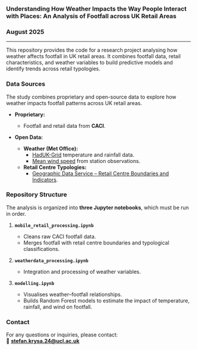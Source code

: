 ### Understanding How Weather Impacts the Way People Interact with Places: An Analysis of Footfall across UK Retail Areas
### August 2025

---

This repository provides the code for a research project analysing how weather affects footfall in UK retail areas. It combines footfall data, retail characteristics, and weather variables to build predictive models and identify trends across retail typologies.

### Data Sources
The study combines proprietary and open-source data to explore how weather impacts footfall patterns across UK retail areas.

- **Proprietary:**
  - Footfall and retail data from **CACI**.

- **Open Data:**
  - **Weather (Met Office):**
    - [HadUK-Grid](https://catalogue.ceda.ac.uk/uuid/f02cc6ddd92f45b18b9ab6ab544df7d9/) temperature and rainfall data.
    - [Mean wind speed](https://catalogue.ceda.ac.uk/uuid/91cb9985a6c2453d99084bde4ff5f314/) from station observations.
  - **Retail Centre Typologies:**
    - [Geographic Data Service – Retail Centre Boundaries and Indicators](https://data.geods.ac.uk/dataset/retail-centre-boundaries-and-open-indicators).

### Repository Structure

The analysis is organized into **three Jupyter notebooks**, which must be run in order.

1. **`mobile_retail_processing.ipynb`**  
   - Cleans raw CACI footfall data.
   - Merges footfall with retail centre boundaries and typological classifications. 

2. **`weatherdata_processing.ipynb`**  
   - Integration and processing of weather variables.

3. **`modelling.ipynb`**
    - Visualises weather–footfall relationships.
    - Builds Random Forest models to estimate the impact of temperature, rainfall, and wind on footfall.

### Contact

For any questions or inquiries, please contact:  
📧 **stefan.krysa.24@ucl.ac.uk**
